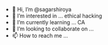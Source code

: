 - 👋 Hi, I’m @sagarshiroya
- 👀 I’m interested in ... ethical hacking
- 🌱 I’m currently learning ... CA
- 💞️ I’m looking to collaborate on ...
- 📫 How to reach me ...

<!---
sagarshiroya/sagarshiroya is a ✨ special ✨ repository because its `README.md` (this file) appears on your GitHub profile.
You can click the Preview link to take a look at your changes.
--->
